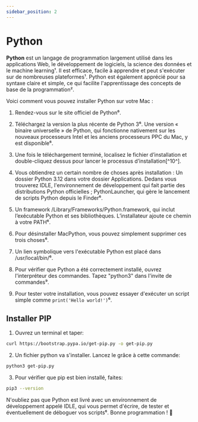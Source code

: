 ```yaml
---
sidebar_position: 2
---
```


# Python

**Python** est un langage de programmation largement utilisé dans les applications Web, le développement de logiciels, la science des données et le machine learning¹. Il est efficace, facile à apprendre et peut s'exécuter sur de nombreuses plateformes¹. Python est également apprécié pour sa syntaxe claire et simple, ce qui facilite l'apprentissage des concepts de base de la programmation².

Voici comment vous pouvez installer Python sur votre Mac :

1. Rendez-vous sur le site officiel de Python⁶.

2. Téléchargez la version la plus récente de Python 3⁶. Une version « binaire universelle » de Python, qui fonctionne nativement sur les nouveaux processeurs Intel et les anciens processeurs PPC du Mac, y est disponible⁶.

3. Une fois le téléchargement terminé, localisez le fichier d’installation et double-cliquez dessus pour lancer le processus d’installation[^10^].

4. Vous obtiendrez un certain nombre de choses après installation : Un dossier Python 3.12 dans votre dossier Applications. Dedans vous trouverez IDLE, l'environnement de développement qui fait partie des distributions Python officielles ; PythonLauncher, qui gère le lancement de scripts Python depuis le Finder⁶.

5. Un framework /Library/Frameworks/Python.framework, qui inclut l’exécutable Python et ses bibliothèques. L’installateur ajoute ce chemin à votre PATH⁶.

6. Pour désinstaller MacPython, vous pouvez simplement supprimer ces trois choses⁶.

7. Un lien symbolique vers l'exécutable Python est placé dans /usr/local/bin/⁶.

8. Pour vérifier que Python a été correctement installé, ouvrez l'interpréteur des commandes. Tapez "python3" dans l'invite de commandes⁹.

9. Pour tester votre installation, vous pouvez essayer d'exécuter un script simple comme `print('Hello world!')`⁶.

## Installer PIP

1. Ouvrez un terminal et taper:
```bash
curl https://bootstrap.pypa.io/get-pip.py -o get-pip.py
```

2. Un fichier python va s'installer. Lancez le grâce à cette commande:
```bash
python3 get-pip.py
```

3. Pour vérifier que pip est bien installé, faites:
```bash
pip3 --version
```
N'oubliez pas que Python est livré avec un environnement de développement appelé IDLE, qui vous permet d'écrire, de tester et éventuellement de déboguer vos scripts⁶. Bonne programmation ! 🐍